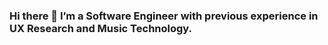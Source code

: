 ### Hi there 👋 I’m a Software Engineer with previous experience in UX Research and Music Technology.
